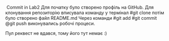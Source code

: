  Commit in Lab2 
Для початку було створено профіль на GitHub. Для клонування репозиторію вписувала команду у термінал 
#git clone <URL>  потім було створено файл README.md Через команди #git add #git commit @git push виконувались робочі процеси. 

Пул реквест не вдався, тому його тут немає :)